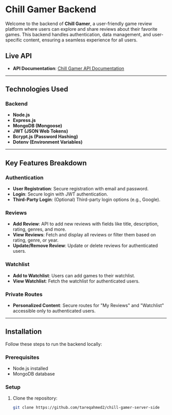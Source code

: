 # Chill Gamer Backend

Welcome to the backend of **Chill Gamer**, a user-friendly game review platform where users can explore and share reviews about their favorite games. This backend handles authentication, data management, and user-specific content, ensuring a seamless experience for all users.

## Live API

- **API Documentation**: [Chill Gamer API Documentation](https://your-api-docs-link)

---

## Technologies Used

### Backend

- **Node.js**
- **Express.js**
- **MongoDB (Mongoose)**
- **JWT (JSON Web Tokens)**
- **Bcrypt.js (Password Hashing)**
- **Dotenv (Environment Variables)**

---

## Key Features Breakdown

### Authentication

- **User Registration**: Secure registration with email and password.
- **Login**: Secure login with JWT authentication.
- **Third-Party Login**: (Optional) Third-party login options (e.g., Google).

### Reviews

- **Add Review**: API to add new reviews with fields like title, description, rating, genres, and more.
- **View Reviews**: Fetch and display all reviews or filter them based on rating, genre, or year.
- **Update/Remove Review**: Update or delete reviews for authenticated users.

### Watchlist

- **Add to Watchlist**: Users can add games to their watchlist.
- **View Watchlist**: Fetch the watchlist for authenticated users.

### Private Routes

- **Personalized Content**: Secure routes for "My Reviews" and "Watchlist" accessible only to authenticated users.

---

## Installation

Follow these steps to run the backend locally:

### Prerequisites

- Node.js installed
- MongoDB database

### Setup

1. Clone the repository:
   ```bash
   git clone https://github.com/tareqahmed2/chill-gamer-server-side
